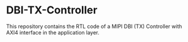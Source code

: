 # DBI-TX-Controller
This repository contains the RTL code of a MIPI DBI (TX) Controller with AXI4 interface in the application layer.
